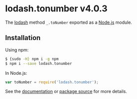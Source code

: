 # lodash.tonumber v4.0.3

The [lodash](https://lodash.com/) method `_.toNumber` exported as a [Node.js](https://nodejs.org/) module.

## Installation

Using npm:
```bash
$ {sudo -H} npm i -g npm
$ npm i --save lodash.tonumber
```

In Node.js:
```js
var toNumber = require('lodash.tonumber');
```

See the [documentation](https://lodash.com/docs#toNumber) or [package source](https://github.com/lodash/lodash/blob/4.0.3-npm-packages/lodash.tonumber) for more details.
